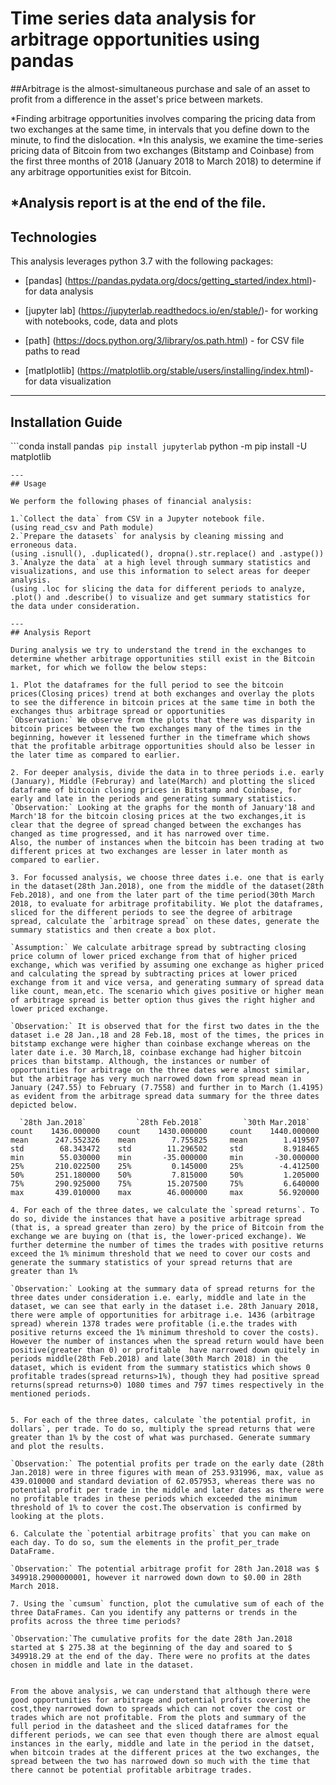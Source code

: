 # Time series data analysis for arbitrage opportunities using pandas

##Arbitrage is the almost-simultaneous purchase and sale of an asset to profit from a difference in the asset's price between markets.

*Finding arbitrage opportunities involves comparing the pricing data from two exchanges at the same time, in intervals that you define down to the minute, to find the dislocation.
*In this analysis, we examine the time-series pricing data of Bitcoin from  two exchanges (Bitstamp and Coinbase) from the first three months of 2018 (January 2018 to March 2018) to determine if any arbitrage opportunities exist for Bitcoin.

*Analysis report is at the end of the file.
---
## Technologies

This analysis leverages python 3.7 with the following packages:

* [pandas] (https://pandas.pydata.org/docs/getting_started/index.html)- for data analysis

* [jupyter lab] (https://jupyterlab.readthedocs.io/en/stable/)- for working with notebooks, code, data and plots

* [path] (https://docs.python.org/3/library/os.path.html) - for CSV file paths to read 

* [matlplotlib] (https://matplotlib.org/stable/users/installing/index.html)- for data visualization 
---
## Installation Guide

```conda install pandas`
  pip install jupyterlab`
  python -m pip install -U matplotlib
```
---
## Usage 

We perform the following phases of financial analysis:

1.`Collect the data` from CSV in a Jupyter notebook file.
(using read_csv and Path module)
2.`Prepare the datasets` for analysis by cleaning missing and erroneous data.
(using .isnull(), .duplicated(), dropna().str.replace() and .astype())
3.`Analyze the data` at a high level through summary statistics and visualizations, and use this information to select areas for deeper analysis. 
(using .loc for slicing the data for different periods to analyze, .plot() and .describe() to visualize and get summary statistics for the data under consideration.

---
## Analysis Report

During analysis we try to understand the trend in the exchanges to determine whether arbitrage opportunities still exist in the Bitcoin market, for which we follow the below steps:

1. Plot the dataframes for the full period to see the bitcoin prices(Closing prices) trend at both exchanges and overlay the plots to see the difference in bitcoin prices at the same time in both the exchanges thus arbitrage spread or opportunities 
`Observation:` We observe from the plots that there was disparity in bitcoin prices between the two exchanges many of the times in the beginning, however it lessened further in the timeframe which shows that the profitable arbitrage opportunities should also be lesser in the later time as compared to earlier.

2. For deeper analysis, divide the data in to three periods i.e. early (January), Middle (Februray) and late(March) and plotting the sliced dataframe of bitcoin closing prices in Bitstamp and Coinbase, for early and late in the periods and generating summary statistics.
`Observation:` Looking at the graphs for the month of January'18 and March'18 for the bitcoin closing prices at the two exchanges,it is clear that the degree of spread changed between the exchanges has changed as time progressed, and it has narrowed over time.
Also, the number of instances when the bitcoin has been trading at two different prices at two exchanges are lesser in later month as compared to earlier.

3. For focussed analysis, we choose three dates i.e. one that is early in the dataset(28th Jan.2018), one from the middle of the dataset(28th Feb.2018), and one from the later part of the time period(30th March 2018, to evaluate for arbitrage profitability. We plot the dataframes, sliced for the different periods to see the degree of arbitrage spread, calculate the `arbitrage spread` on these dates, generate the summary statistics and then create a box plot.

`Assumption:` We calculate arbitrage spread by subtracting closing price column of lower priced exchange from that of higher priced exchange, which was verified by assuming one exchange as higher priced and calculating the spread by subtracting prices at lower priced exchange from it and vice versa, and generating summary of spread data like count, mean,etc. The scenario which gives positive or higher mean of arbitrage spread is better option thus gives the right higher and lower priced exchange.

`Observation:` It is observed that for the first two dates in the the dataset i.e 28 Jan.,18 and 28 Feb.18, most of the times, the prices in bitstamp exchange were higher than coinbase exchange whereas on the later date i.e. 30 March,18, coinbase exchange had higher bitcoin prices than bitstamp. Although, the instances or number of opportunities for arbitrage on the three dates were almost similar, but the arbitrage has very much narrowed down from spread mean in January (247.55) to February (7.7558) and further in to March (1.4195) as evident from the arbitrage spread data summary for the three dates depicted below.

  `28th Jan.2018`           `28th Feb.2018`         `30th Mar.2018`
count    1436.000000    count    1430.000000     count    1440.000000
mean      247.552326    mean        7.755825     mean        1.419507
std        68.343472    std        11.296502     std         8.918465
min        55.030000    min       -35.000000     min       -30.000000
25%       210.022500    25%         0.145000     25%        -4.412500
50%       251.180000    50%         7.815000     50%         1.205000
75%       290.925000    75%        15.207500     75%         6.640000
max       439.010000    max        46.000000     max        56.920000

4. For each of the three dates, we calculate the `spread returns`. To do so, divide the instances that have a positive arbitrage spread (that is, a spread greater than zero) by the price of Bitcoin from the exchange we are buying on (that is, the lower-priced exchange). We further determine the number of times the trades with positive returns exceed the 1% minimum threshold that we need to cover our costs and generate the summary statistics of your spread returns that are greater than 1%

`Observation:` Looking at the summary data of spread returns for the three dates under consideration i.e. early, middle and late in the dataset, we can see that early in the dataset i.e. 28th January 2018, there were ample of opportunities for arbitrage i.e. 1436 (arbitrage spread) wherein 1378 trades were profitable (i.e.the trades with positive returns exceed the 1% minimum threshold to cover the costs). However the number of instances when the spread return would have been positive(greater than 0) or profitable  have narrowed down quitely in periods middle(28th Feb.2018) and late(30th March 2018) in the dataset, which is evident from the summary statistics which shows 0 profitable trades(spread returns>1%), though they had positive spread returns(spread returns>0) 1080 times and 797 times respectively in the mentioned periods.


5. For each of the three dates, calculate `the potential profit, in dollars`, per trade. To do so, multiply the spread returns that were greater than 1% by the cost of what was purchased. Generate summary and plot the results.

`Observation:` The potential profits per trade on the early date (28th Jan.2018) were in three figures with mean of 253.931996, max, value as 439.010000 and standard deviation of 62.057953, whereas there was no potential profit per trade in the middle and later dates as there were no profitable trades in these periods which exceeded the minimum threshold of 1% to cover the cost.The observation is confirmed by looking at the plots.

6. Calculate the `potential arbitrage profits` that you can make on each day. To do so, sum the elements in the profit_per_trade DataFrame.

`Observation:` The potential arbitrage profit for 28th Jan.2018 was $ 349918.2900000001, however it narrowed down down to $0.00 in 28th March 2018.

7. Using the `cumsum` function, plot the cumulative sum of each of the three DataFrames. Can you identify any patterns or trends in the profits across the three time periods?

`Observation:`The cumulative profits for the date 28th Jan.2018 started at $ 275.38 at the beginning of the day and soared to $ 349918.29 at the end of the day. There were no profits at the dates chosen in middle and late in the dataset.


From the above analysis, we can understand that although there were  good opportunities for arbitrage and potential profits covering the cost,they narrowed down to spreads which can not cover the cost or trades which are not profitable. From the plots and summary of the full period in the datasheet and the sliced dataframes for the different periods, we can see that even though there are almost equal instances in the early, middle and late in the period in the datset, when bitcoin trades at the different prices at the two exchanges, the  spread between the two has narrowed down so much with the time that there cannot be potential profitable arbitrage trades.

